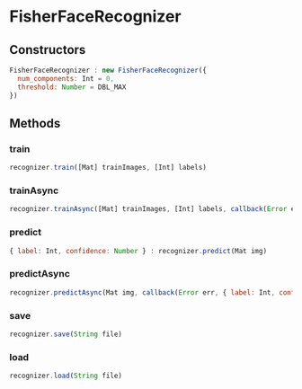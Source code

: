# FisherFaceRecognizer

<a name="constructors"></a>

## Constructors
``` javascript
FisherFaceRecognizer : new FisherFaceRecognizer({
  num_components: Int = 0,
  threshold: Number = DBL_MAX
})
```

## Methods

<a name="train"></a>

### train
``` javascript
recognizer.train([Mat] trainImages, [Int] labels)
```

<a name="trainAsync"></a>

### trainAsync
``` javascript
recognizer.trainAsync([Mat] trainImages, [Int] labels, callback(Error err))
```

<a name="predict"></a>

### predict
``` javascript
{ label: Int, confidence: Number } : recognizer.predict(Mat img)
```

<a name="predictAsync"></a>

### predictAsync
``` javascript
recognizer.predictAsync(Mat img, callback(Error err, { label: Int, confidence: Number } result))
```

<a name="save"></a>

### save
``` javascript
recognizer.save(String file)
```

<a name="load"></a>

### load
``` javascript
recognizer.load(String file)
```